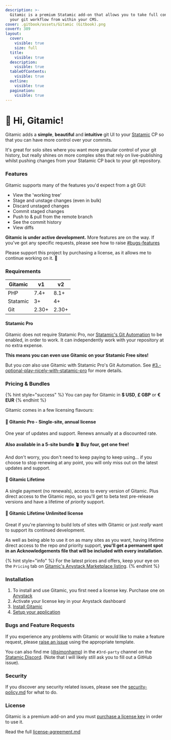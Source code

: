 ```yaml
---
description: >-
  Gitamic is a premium Statamic add-on that allows you to take full control of
  your git workflow from within your CMS.
cover: .gitbook/assets/Gitamic (Gitbook).png
coverY: 389
layout:
  cover:
    visible: true
    size: full
  title:
    visible: true
  description:
    visible: true
  tableOfContents:
    visible: true
  outline:
    visible: true
  pagination:
    visible: true
---
```


# 👋 Hi, Gitamic!

Gitamic adds a **simple**, **beautiful** and **intuitive** git UI to your [Statamic](https://statamic.com/) CP so that you can have more control over your commits.

It's great for solo sites where you want more granular control of your git history, but really shines on more complex sites that rely on live-publishing whilst pushing changes from your Statamic CP back to your git repository.

### Features

Gitamic supports many of the features you'd expect from a git GUI:

* View the 'working tree'
* Stage and unstage changes (even in bulk)
* Discard unstaged changes
* Commit staged changes
* Push to & pull from the remote branch
* See the commit history
* View diffs

**Gitamic is under active development.** More features are on the way. If you've got any specific requests, please see how to raise [#bugs-features](./#bugs-features "mention")

Please support this project by purchasing a license, as it allows me to continue working on it. 🙏

### Requirements

| Gitamic  | v1    | v2    |
| -------- | ----- | ----- |
| PHP      | 7.4+  | 8.1+  |
| Statamic | 3+    | 4+    |
| Git      | 2.30+ | 2.30+ |

#### Statamic Pro

Gitamic does not require Statamic Pro, nor [Statamic's Git Automation](https://statamic.dev/git-integration) to be enabled, in order to work. It can independently work with your repository at no extra expense.

**This means you can even use Gitamic on your Statamic Free sites!**

But you _can_ also use Gitamic with Statamic Pro's Git Automation. See [#3.-optional-play-nicely-with-statamic-pro](getting-started/setup.md#3.-optional-play-nicely-with-statamic-pro "mention") for more details.

### Pricing & Bundles

{% hint style="success" %}
You can pay for Gitamic in **$ USD**, **£ GBP** or **€ EUR**
{% endhint %}

Gitamic comes in a few licensing flavours:

#### **🌱 Gitamic Pro - Single-site, annual license**

One year of updates and support. Renews annually at a discounted rate.\
\
**Also available in a 5-site bundle 🪴 Buy four, get one free!**\
\
And don't worry, you don't need to keep paying to keep using... if you choose to stop renewing at any point, you will only miss out on the latest updates and support.

#### **🌳 Gitamic Lifetime**

A single payment (no renewals), access to every version of Gitamic. Plus direct access to the Gitamic repo, so you'll get to beta test pre-release versions and have a lifetime of _priority_ support.

#### **🌲 Gitamic Lifetime Unlimited license**

Great if you're planning to build lots of sites with Gitamic or just _really_ want to support its continued development.

As well as being able to use it on as many sites as you want, having lifetime direct access to the repo _and_ priority support, **you'll get a permanent spot in an Acknowledgements file that will be included with every installation**.

{% hint style="info" %}
For the latest prices and offers, keep your eye on the `Pricing` tab on [Gitamic's Anystack Marketplace listing](https://marketplace.anystack.sh/item/gitamic).
{% endhint %}

### Installation

1. To install and use Gitamic, you first need a license key. Purchase one on [Anystack](https://marketplace.anystack.sh/item/gitamic)
2. Activate your license key in your Anystack dashboard
3. [Install Gitamic](getting-started/installation.md)
4. [Setup your application](getting-started/setup.md)

### Bugs and Feature Requests <a href="#bugs-features" id="bugs-features"></a>

If you experience any problems with Gitamic or would like to make a feature request, please [raise an issue](https://github.com/simonhamp/gitamic-support/issues) using the appropriate template.

You can also find me ([@simonhamp](https://twitter.com/simonhamp)) in the `#3rd-party` channel on the [Statamic Discord](https://statamic.com/discord). (Note that I will likely still ask you to fill out a GitHub issue).

### Security

If you discover any security related issues, please see the [security-policy.md](legal-security-support/security-policy.md "mention") for what to do.

### License

Gitamic is a premium add-on and you must [purchase a license key](https://marketplace.anystack.sh/item/gitamic) in order to use it.

Read the full [license-agreement.md](legal-security-support/license-agreement.md "mention")
